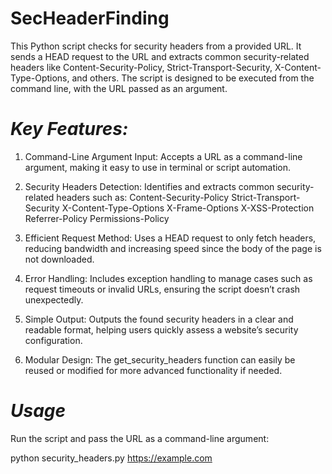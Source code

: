 # SecHeaderFinding
This Python script checks for security headers from a provided URL. It sends a HEAD request to the URL and extracts common security-related headers like Content-Security-Policy, Strict-Transport-Security, X-Content-Type-Options, and others. The script is designed to be executed from the command line, with the URL passed as an argument.

# *Key Features:*
1. Command-Line Argument Input: Accepts a URL as a command-line argument, making it easy to use in terminal or script automation.
2. Security Headers Detection: Identifies and extracts common security-related headers such as:
   Content-Security-Policy
   Strict-Transport-Security
   X-Content-Type-Options
   X-Frame-Options
   X-XSS-Protection
   Referrer-Policy
   Permissions-Policy
3. Efficient Request Method: Uses a HEAD request to only fetch headers, reducing bandwidth and increasing speed since the body of the page is not downloaded.

4. Error Handling: Includes exception handling to manage cases such as request timeouts or invalid URLs, ensuring the script doesn’t crash unexpectedly.

5. Simple Output: Outputs the found security headers in a clear and readable format, helping users quickly assess a website’s security configuration.

6. Modular Design: The get_security_headers function can easily be reused or modified for more advanced functionality if needed.

# *Usage*
Run the script and pass the URL as a command-line argument:

python security_headers.py https://example.com
